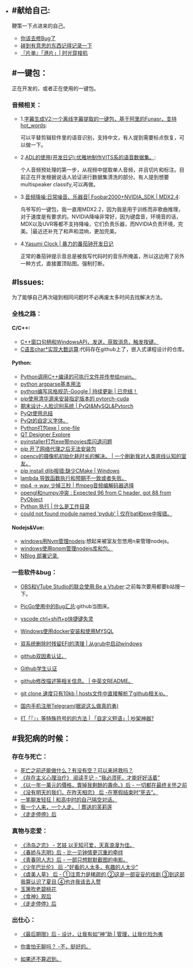 * ## #献给自己:

  鞭策一下点进来的自己。

  * [你该去修Bug了](http://xnnehang.top/blog/39)
  * [碰到有意思的东西记得记录一下](http://xnnehang.top/blog/26)
  * [『片单』「港片」| 时光穿梭机](http://xnnehang.top/blog/102)

  ## #一键包：

  正在开发的，或者正在使用的一键包。

  ### 音频相关：

  

  * 1.[字幕生成V2:一个离线字幕提取的一键包，基于阿里的Funasr，支持hot_words](http://xnnehang.top/blog/14):

    可以平替剪辑软件里的语音识别，支持中文，有人提到需要标点恢复，可以做一下。

  * 2.[ADL的使用(开发日记):优雅地制作VITS系的语音数据集。](http://xnnehang.top/blog/28):

    个人音频预处理的第一步，从视频中提取单人音频，并且切片和标注。目前正在开发根据说话人验证进行数据集清洗的部分。有人提到想要multispeaker classify,可以再做。

  * 3.[音频降噪:日常噪音、乐器音| Foobar2000+NVIDIA_SDK | MDX2.4](http://xnnehang.top/blog/29):

    鸟爷写的一键包，我一直用MDX2.2，因为我是用于训练而非歌曲推理，对于速度是有要求的。NVIDIA降噪非常好，因为键盘音，环境音的话，MDX以及UVR等都不支持降噪，它们负责乐器，而NVIDIA负责环境，完美。|最近还补充了和声和混响，更加完美。

  * 4.[Yasumi Clock | 暴力的番茄钟开发日记](http://xnnehang.top/blog/59)

    正常的番茄钟提示音总是被我写代码时的音乐所掩盖，所以这边用了另外一种方式，直接置顶贴图。强制打断。

  

  ## #Issues:

  为了能够自己再次碰到相同问题时不必再废太多时间去找解决方法。

  ### 全栈之路：

  #### C/C++:

  * [C++窗口句柄和WindowsAPI，发送，获取消息，触发按键。](http://xnnehang.top/blog/40)
  * [C语言char*实现大数运算](http://xnnehang.top/blog/38):代码存在github上了，嵌入式课程设计的仓库。

  #### Python:

  * [Python调用C++编译的可执行文件并传参给main。](http://xnnehang.top/blog/40)
  * [python argparse基本用法](http://xnnehang.top/blog/51)
  * [python编写风格规范-Google | 持续更新 | 已完结！](http://xnnehang.top/blog/45)
  * [pip使用清华源来安装指定版本的 pytorch-cuda](http://xnnehang.top/blog/54)
  * [期末设计-人脸识别系统 | PyQt&MySQL&Pytorch](http://xnnehang.top/blog/55)
  * [PyQt使用总结](http://xnnehang.top/blog/58)
  * [PyQt的自定义字体。](http://xnnehang.top/blog/78)
  * [Python打包exe | one-file](http://xnnehang.top/blog/60)
  * [QT Designer Explore](http://xnnehang.top/blog/67)
  * [pyinstaller打包exe带movies库闪退问题](http://xnnehang.top/blog/69)
  * [pip 开了网络代理之后无法安装包](http://xnnehang.top/blog/68)
  * [opencv的摄像机初始化耗时长的解决。 | 一个刷新我对人类底线认知的室友。](http://xnnehang.top/blog/86)
  * [pip install dlib报错:缺少CMake | Windows](http://xnnehang.top/blog/85)
  * [lambda 导致函数执行和预期不一致或者失败。](http://xnnehang.top/blog/83)
  * [mp4 -> wav 少掉三秒 | ffmpeg音频编解码器选择](http://xnnehang.top/blog/91)
  * [opengl和numpy冲突 : Expected 96 from C header, got 88 from PyObject](http://xnnehang.top/blog/90)
  * [Python 执行 | 什么是工作目录](http://xnnehang.top/blog/94)
  * [could not found module named 'pydub' | 仅在bat和exe中报错。](http://xnnehang.top/blog/101)
  
  #### Nodejs&Vue:
  
  * [windows用Nvm管理nodejs](http://xnnehang.top/blog/32):想起来被室友忽悠用n来管理nodejs。
  * [windows使用pnpm管理nodejs库和包。](http://xnnehang.top/blog/46)
  * [NBlog 部署记录. ](http://xnnehang.top/blog/2)
  
  ### 一些软件&bug：
  
  * [OBS和VTube Studio的联合使用:Be a Vtuber](http://xnnehang.top/blog/20):之前每次要用都要b站搜一下。
  
  * [PicGo使用中的Bug汇总](http://xnnehang.top/blog/31):github当图床。
  
  * [vscode ctrl+shift+p快捷键失灵](http://xnnehang.top/blog/88)
  
  * [Windows使用docker安装和使用MYSQL](http://xnnehang.top/blog/50)
  
  * [双系统删除时残留EFI的清理 | 从grub中启动windows](http://xnnehang.top/blog/49)
  
  * [github双因素认证。](http://xnnehang.top/blog/73)
  
  * [Github学生认证](http://xnnehang.top/blog/82)
  
  * [github修改描述等相关信息。 | 中英文README。](http://xnnehang.top/blog/87)
  
  * [git clone 速度只有10kb | hosts文件中直接解析了github相关ip。](http://xnnehang.top/blog/96)
  
  * [国内手机注册Telegram(据说这么做真的勇)](国内手机注册Telegram(据说这么做真的勇))
  
  * [打「『』」等特殊符号的的方法 | 「自定义短语」| 吵架神器?](http://xnnehang.top/blog/89)
  
  ## #我犯病的时候：
  
  ### 存在与死亡：
  
  * [死亡之前还能做什么？有没有空？可以来拯救吗？](http://xnnehang.top/blog/33)
  * [《存在主义心理治疗》 阅读手记 - “我必须死，才能好好活着”](http://xnnehang.top/blog/23)
  * [《以一年一萬元的價格，賣掉我剩餘的壽命。》后 - 一切都在最终关怀之前 ](http://xnnehang.top/blog/43)
  * [《没有明天的我们，在昨天相恋》 后 -在寒假结束时“死去”。](http://xnnehang.top/blog/52)
  * [一笔聊发轻狂 | 和高中时的自己隔空对话。](http://xnnehang.top/blog/70)
  * [我一个人来，一个人走。 | 葬送的芙莉莲](http://xnnehang.top/blog/103)
  * [《走走停停》后](http://xnnehang.top/blog/104)
  
  ### 真物与恋爱：
  
  * [《汤岛之恋》 - 艺妓 以无知可爱，天真浪漫为佳。](http://xnnehang.top/blog/42)
  * [《春娇与志明》后 - 比一见钟情更沉重的牵绊](http://xnnehang.top/blog/48)
  * [《青春同人志》后 - 一部只想默默截图的电影。](http://xnnehang.top/blog/47)
  * [《少年巴比伦》 后 -"好看的人太多，有趣的人太少"](http://xnnehang.top/blog/56)
  * [《虞美人草》 后 - ①注意力是稀疏的 ②这是一部妥妥的戏剧 ③到这部我算认识了夏目 ④也许我该去入赘](http://xnnehang.top/blog/62)
  * [玉箫吹老碧桃花](http://xnnehang.top/blog/80)
  * [《食神》观后](http://xnnehang.top/blog/100)
  * [《走走停停》后](http://xnnehang.top/blog/104)
  
  ### 出仕心：
  
  * [《最后期限》后 - 设计，让我有如“神”助 | 管理，让我化险为夷](http://xnnehang.top/blog/57)
  
  * [你害怕无聊吗？ -不，挺好的。](http://xnnehang.top/blog/61)
  
  * [如果还不算迟到。](http://xnnehang.top/blog/77)
